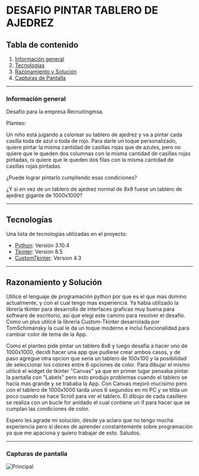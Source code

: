 # DESAFIO PINTAR TABLERO DE AJEDREZ

## Tabla de contenido
1. [Información general](#información-general)
2. [Tecnologías](#tecnologías)
3. [Razonamiento y Solución](#razonamiento-y-solución)
4. [Capturas de Pantalla](#capturas-de-pantalla)

***
### Información general

Desafío para la empresa Recruitingmsa. 

Planteo: 

Un niño está jugando a colorear su tablero de ajedrez y va a pintar cada casilla toda de azul o toda de rojo. Para darle un toque personalizado, quiere pintar la misma cantidad de casillas rojas que de azules, pero no quiere que le queden dos columnas con la misma cantidad de casillas rojas pintadas, ni quiere que le queden dos filas con la misma cantidad de casillas rojas pintadas.

¿Puede lograr pintarlo cumpliendo esas condiciones?

¿Y si en vez de un tablero de ajedrez normal de 8x8 fuese un tablero de ajedrez gigante de 1000x1000?

***
## Tecnologías

Una lista de tecnologías utilizadas en el proyecto:
* [Python](https://python.com): Versión 3.10.4
* [Tkinter](https://docs.python.org/es/3/library/tkinter.html): Version 8.5
* [CustomTkinter](https://github.com/TomSchimansky/CustomTkinter): Version 4.3

***
## Razonamiento y Solución

Utilicé el lenguaje de programación python por que es el que mas domino actualmente, y con el cual tengo mas experiencia.
Ya había utilizado la librería tkinter para desarrollo de interfaces graficas muy buena para software de escritorio, asi que elegí este camino para resolver el desafío. Como un plus utilicé la librería Custom-Tkinter desarrolada por TomSchimansky la cual le da un toque moderno e incluí funcionalidad para cambiar color de tema de la App.

Como el planteo pide pintar un tablero 8x8 y luego desafia a hacer uno de 1000x1000, decidí hacer una app que pudiese crear ambos casos, y de paso agregue otra opcion que sería un tablero de 100x100 y la posibilidad de seleccionar los colores entre 6 opciones de color.
Para dibujar el mismo utilicé el widget de tkinter "Canvas" ya que en primer lugar pensaba pintar la pantalla con "Labels" pero esto produjo problemas cuando el tablero se hacía mas grande y se trababa la App. Con Canvas mejoró mucisimo pero con el tablero de 1000x1000 tarda unos 6 segundos en mi PC y se tilda un poco cuando se hace Scroll para ver el tablero.
El dibujo de cada casillero se realiza con un bucle for anidado el cual contiene un if para hacer que se cumplan las condiciones de color.

Espero les agrade mi solución, desde ya aclaro que no tengo mucha experiencia pero si deceo de aprender constantemente sobre programación ya que me apaciona y quiero trabajar de esto. Saludos.

***
### Capturas de pantalla
![Principal](https://i.ibb.co/XD1p1WP/desafio-Ajedrez.gif)
